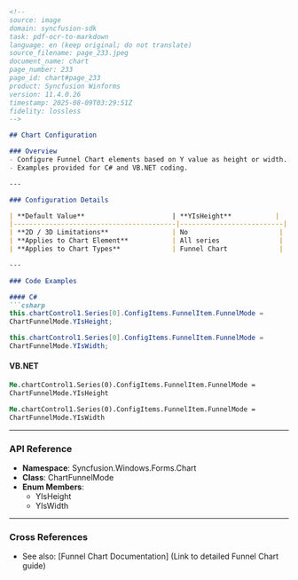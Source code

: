 ```markdown
<!--
source: image
domain: syncfusion-sdk
task: pdf-ocr-to-markdown
language: en (keep original; do not translate)
source_filename: page_233.jpeg
document_name: chart
page_number: 233
page_id: chart#page_233
product: Syncfusion Winforms
version: 11.4.0.26
timestamp: 2025-08-09T03:29:51Z
fidelity: lossless
-->

## Chart Configuration

### Overview
- Configure Funnel Chart elements based on Y value as height or width.
- Examples provided for C# and VB.NET coding.

---

### Configuration Details

| **Default Value**                      | **YIsHeight**           |
|-----------------------------------------|--------------------------|
| **2D / 3D Limitations**                | No                       |
| **Applies to Chart Element**           | All series               |
| **Applies to Chart Types**             | Funnel Chart             |

---

### Code Examples

#### C#
```csharp
this.chartControl1.Series[0].ConfigItems.FunnelItem.FunnelMode = 
ChartFunnelMode.YIsHeight;

this.chartControl1.Series[0].ConfigItems.FunnelItem.FunnelMode = 
ChartFunnelMode.YIsWidth;
```

#### VB.NET
```vb
Me.chartControl1.Series(0).ConfigItems.FunnelItem.FunnelMode = 
ChartFunnelMode.YIsHeight

Me.chartControl1.Series(0).ConfigItems.FunnelItem.FunnelMode = 
ChartFunnelMode.YIsWidth
```

---

### API Reference

- **Namespace**: Syncfusion.Windows.Forms.Chart
- **Class**: ChartFunnelMode
- **Enum Members**:
  - YIsHeight
  - YIsWidth

---

### Cross References
- See also: [Funnel Chart Documentation] (Link to detailed Funnel Chart guide)

<!-- tags: [product, module, control, api, version?] keywords: [chart, funnel chart, yisheight, yiswidth, syncfusion winforms, 11.4.0.26] -->
```